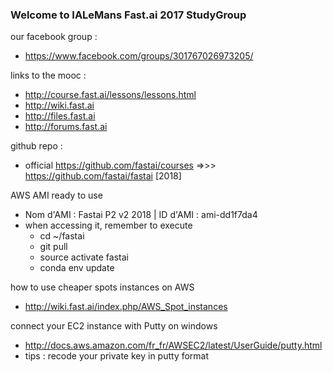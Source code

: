 ### Welcome to IALeMans Fast.ai 2017 StudyGroup

our facebook group : 
* https://www.facebook.com/groups/301767026973205/

links to the mooc :
* http://course.fast.ai/lessons/lessons.html
* http://wiki.fast.ai 
* http://files.fast.ai
* http://forums.fast.ai

github repo :
* official https://github.com/fastai/courses =>>> https://github.com/fastai/fastai [2018]

AWS AMI ready to use
* Nom d'AMI : Fastai P2 v2 2018 | ID d'AMI : ami-dd1f7da4
* when accessing it, remember to execute
   - cd ~/fastai
   - git pull
   - source activate fastai
   - conda env update


how to use cheaper spots instances on AWS
* http://wiki.fast.ai/index.php/AWS_Spot_instances

connect your EC2 instance with Putty on windows
* http://docs.aws.amazon.com/fr_fr/AWSEC2/latest/UserGuide/putty.html
* tips : recode your private key in putty format
